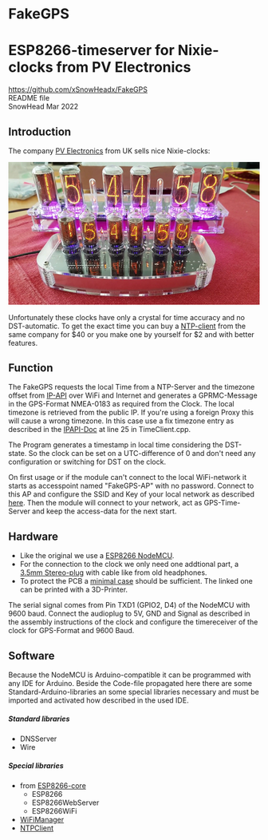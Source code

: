 # FakeGPS
# ESP8266-timeserver for Nixie-clocks from PV Electronics
https://github.com/xSnowHeadx/FakeGPS  
README file  
SnowHead Mar 2022  

## Introduction
The company [PV Electronics](https://www.pvelectronics.co.uk) from UK sells nice Nixie-clocks:

![IN-8_Nixie-Clock](pictures/IN-8_Nixie-Clock.png)

Unfortunately these clocks have only a crystal for time accuracy and no DST-automatic. To get the exact time you can buy a [NTP-client](https://www.pvelectronics.co.uk/index.php?main_page=product_info&cPath=10&products_id=188) from the same company for $40 or you make one by yourself for $2 and with better features. 
## Function
The FakeGPS requests the local Time from a NTP-Server and the timezone offset from [IP-API](http://www.ip-api.com) over WiFi and Internet and generates a GPRMC-Message in the GPS-Format NMEA-0183 as required from the Clock. 
The local timezone is retrieved from the public IP. If you're using a foreign Proxy this will cause a wrong timezone. In this case use a fix timezone entry as described in the [IPAPI-Doc](https://www.ip-api.com/docs/api:newline_separated) at line 25 in TimeClient.cpp.

The Program generates a timestamp in local time considering the DST-state. So the clock can be set on a UTC-difference of 0 and don't need any configuration or switching for DST on the clock.

On first usage or if the module can't connect to the local WiFi-network it starts as accesspoint named "FakeGPS-AP" with no password. Connect to this AP and configure the SSID and Key of your local network as described [here](https://github.com/tzapu/WiFiManager). Then the module will connect to your network, act as GPS-Time-Server and keep the access-data for the next start.
## Hardware
* Like the original we use a [ESP8266 NodeMCU](https://www.aliexpress.com/item/1PCS-ESP8266-NodeMCU-V3-Lua-WIFI-module-memory-32M-Flash-USB-serial-CH340G/32820380705.html). 
* For the connection to the clock we only need one addtional part, a [3.5mm Stereo-plug](https://www.aliexpress.com/item/H143-3-5-pairs-of-3-5-channel-stereo-audio-plug-plug/32691597552.html) with cable like from old headphones.
* To protect the PCB a [minimal case](https://www.thingiverse.com/thing:2842012) should be sufficient. The linked one can be printed with a 3D-Printer.

The serial signal comes from Pin TXD1 (GPIO2, D4) of the NodeMCU with 9600 baud. Connect the audioplug to 5V, GND and Signal as described in the assembly instructions of the clock and configure the timereceiver of the clock for GPS-Format and 9600 Baud.
 
## Software
Because the NodeMCU is Arduino-compatible it can be programmed with any IDE for Arduino. Beside the Code-file propagated here there are some Standard-Arduino-libraries an some special libraries necessary and must be imported and activated how described in the used IDE.
##### Standard libraries
* DNSServer
* Wire

##### Special libraries
* from [ESP8266-core](https://github.com/esp8266/Arduino)
	* ESP8266
	* ESP8266WebServer
	* ESP8266WiFi
* [WiFiManager](https://github.com/tzapu/WiFiManager)
* [NTPClient](https://github.com/arduino-libraries/NTPClient)